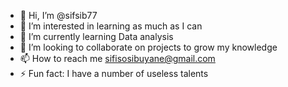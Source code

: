 - 👋 Hi, I’m @sifsib77
- 👀 I’m interested in learning as much as I can
- 🌱 I’m currently learning Data analysis
- 💞️ I’m looking to collaborate on projects to grow my knowledge
- 📫 How to reach me sifisosibuyane@gmail.com
- ⚡ Fun fact: I have a number of useless talents

<!---
sifsib77/sifsib77 is a ✨ special ✨ repository because its `README.md` (this file) appears on your GitHub profile.
You can click the Preview link to take a look at your changes.
--->
